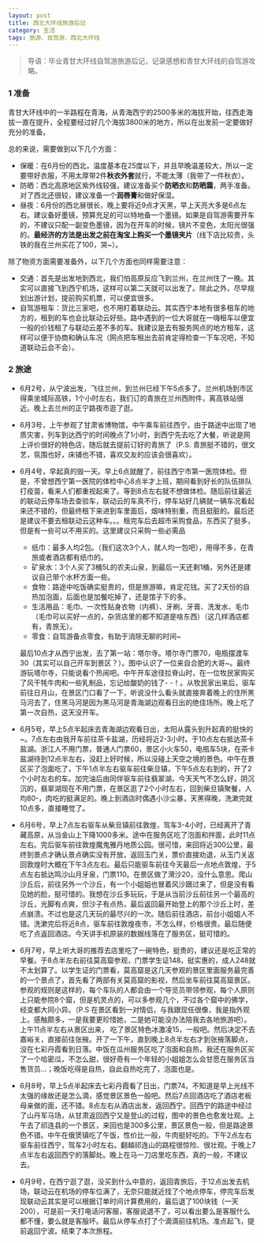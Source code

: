 ```yaml
---
layout: post
title: 西北大环线旅游后记
category: 生活
tags: 旅游、自驾游、西北大环线
---
```


> 导语：毕业青甘大环线自驾游旅游后记，记录感想和青甘大环线的自驾游攻略。

### 1 准备

青甘大环线中的一半路程在青海，从青海西宁的2500多米的海拔开始，往西走海拔一直在提升，全程要经过好几个海拔3800米的地方，所以在出发前一定要做好充分的准备。

总的来说，需要做到以下几个方面：

+ 保暖：在6月份的西北，温度基本在25度以下，并且早晚温差较大，所以一定要带好衣服，不用太厚带2件**秋衣外套**就行，不能太薄（我带了一件秋衣）。
+ 防晒：西北高原地区紫外线较强，建议准备买个**防晒衣**和**防晒霜**，两手准备。对了西北还很较，建议准备一个**润唇膏**和做好保湿。
+ 昼夜：6月份的西北昼很长，晚上要将近9点才天黑，早上天亮大多是6点左右。建议备好墨镜，预算充足的可以特地备一个墨镜。如果是自驾游需要开车的，不建议只配一副变色墨镜，因为在开车的时候，镜片不变色，太阳光很强的。**最经济的方法是出发之前在淘宝上购买一个墨镜夹片**（线下店比较贵，头铁的我在兰州买花了100，哭~）。

除了物资方面需要准备外，以下几个方面也同样需要注意：

+ 交通：首先是出发地到西北，我们怕高原反应飞到兰州，在兰州住了一晚。其实可以直接飞到西宁机场，这样可以第二天就可以出发了。除此之外，尽早规划出游计划，提前购买机票，可以便宜很多。
+ 自驾游租车：货比三家吧，也不用盯着联动云。其实西宁本地有很多租车的地方的，租到的车也会比联动云好些。路中遇到的一位大哥就在一嗨租车以便宜一般的价钱租了与联动云差不多的车。我建议是去有服务网点的地方租车，这样可以便于协商和确认车况（网点把车租出去前肯定得检查一下车况吧，不知道联动云会不会）。

### 2 旅途

+ 6月2号，从宁波出发，飞往兰州，到兰州已经下午5点多了。兰州机场到市区得乘坐城际高铁，1个小时左右，我们订的青旅在兰州西附件，离高铁站很近。晚上去兰州的正宁路夜市逛了逛。

+ 6月3号，上午参观了甘肃省博物馆，中午乘车前往西宁，由于路途中出现了地质灾害，列车到达西宁的时间晚点了1小时，到西宁先去吃了大餐，听说是网上评价很好的特色店，随后就去提前订好的青旅了（P.S. 青旅挺不错的，很文艺，氛围也好，床铺也不错，喜欢交友的应该会很喜欢）。

+ 6月4号，早起真的毁一天。早上6点就醒了，前往西宁市第一医院体检。但是，不曾想西宁第一医院的体检中心8点半才上班，期间看到好长的队伍排队打疫苗，看来人们都重视起来了。等到8点左右就不想做体检。随后前往最近的联动云停车场去查验车，联动云的车真不行，停车站好几辆就一辆车况看起来还不错的，但最终租下来进到车里面后，烟味特别重，而且挺脏的。最后还是建议不要去租联动云这种车。。。租完车后去超市采购食品，东西买了挺多，但是有一些可以不用买的。这里建议只采购一些必需品

  + 纸巾：最多人均2包。（我们这次3个人，就人均一包吧），用得不多，在青旅或者酒店都有纸巾的。
  + 矿泉水：3个人买了3桶5L的农夫山泉，到最后一天还剩1桶，另外还是建议自己带个水杯方面一些。
  + 食物：路途中吃饭确实挺贵的，但是旅游嘛，肯定花钱。买了2天份的自热加泡面，后面也是加餐吃掉了，还是馆子下的多。
  + 生活用品：毛巾、一次性贴身衣物（内裤）、牙刷、牙膏、洗发水、毛巾（毛巾可以买好一点的，杂货店里的都不知道是啥东西）（这几样酒店都有，青旅无）。
  + 零食：自驾游备点零食，有助于消除无聊的时间~

  最后10点才从西宁出发，去了第一站：塔尔寺。塔尔寺门票70，电瓶摆渡车30（其实可以自己开车到景区？）。图中认识了一位来自合肥的大哥~。最终游玩塔尔寺，只能说看个热闹吧。中午开车途径拉脊山时，在一位牧民家购买了风干牦牛肉和一些乳制品，忘记给酸奶的钱了- -！。从牧民家出来后，驱车前往日月山，在景区门口看了一下，听说没什么看头就直接奔着晚上的住所黑马河去了，住黑马河是因为黑马河是青海湖边观看日出的绝佳场所。晚上吃了第一次自热，这天没开车。

+ 6月5号，早上5点半起床去青海湖边观看日出，太阳从露头到升起真的挺快的~。7点左右由我开车前往茶卡盐湖，历经将近2-3小时。于10点左右抵达茶卡盐湖。浙江人不用门票，普通人门票60，景区小火车50，电瓶车5块，在茶卡盐湖待到12点半左右，没赶上好时候，所以没碰上天空之境的景色。中午在景区买了泡面吃了，下午1点半左右驱车前往柴旦镇，下午5点左右到的，开了2个小时左右的车。加完油后由同伴驱车前往翡翠湖，今天天气不怎么好，阴沉沉的，翡翠湖现在不用门票，在景区逛了2个小时左右，回到柴旦镇聚餐，人均80-，肉吃的挺满足的。晚上到酒店时偶遇小沙尘暴，天黑得晚，洗漱完就10点多，直接睡觉了。

+ 6月6号，早上7点左右驱车从柴旦镇前往敦煌，驾车3-4小时，已经离开了青藏高原，从当金山上下降1000多米。途中在服务区吃了泡面和拌面，此时11点左右。完后驱车前往敦煌魔鬼雅丹地质公园。很可惜，来回将近300公里，最终到景点才确认景点确实没有开放，返回玉门关，票价直接劝退，从玉门关返回敦煌时大概在下午3点左右。最后只能驱车前往今天最后一点地点敦煌，于5点左右抵达鸣沙山月牙泉，门票110。在景区做了滑沙20，没什么意思。爬山沙丘后，前往另外一个沙丘，有一个小姐姐也冒着风沙跟过来了，但是没有看见她的脸，挺可惜的。我想在沙丘多玩玩，于是从当前沙丘前往另一个最高的沙丘，光脚有点爽，但沙子有点热，最后返回最开始登上的那个沙丘上时，差点崩溃。不过也是这几天玩的最尽兴的一次。随后前往酒店，前台小姐姐人不错。洗漱完后将近8点，驱车前往敦煌夜市，不怎么样，价格很贵。最后随便吃了点返回酒店。今天讲手机原装的数据线落在了服务区，挺可惜的。

+ 6月7号，早上听大哥的推荐去店里吃了一碗特色，挺贵的，建议还是吃正常的早餐。于8点半左右前往莫高窟参观，门票学生证148，挺实惠的，成人248就不太划算了。以学生证的门票看，莫高窟是这几天参观的景区里面服务最完善的一个景点了，首先看了两部有关莫高窟的影视，然后坐车前往莫高窟景区。参观的规则是这样的，每个车队的人都会由一个导览员带领参观，每个人原则上只能参院8个窟，但是机灵点的，可以多参观几个，不过各个窟中的佛学，经变都大同小异。（P.S 在景区看到一对情侣，与我跟现任很像，我是指外观上。感触颇多，一是我要更珍惜她，二是她可能没办法陪我去各地旅游吧）。上午11点半左右从景区出来， 吃了景区特色冰激凌15，一般吧。然后决定不去嘉峪关，直接前往张掖。开了一下午，直到晚上8点半左右才到张掖落脚点，没在七彩丹霞看到日落。中饭在瓜州服务区吃了泡面和自热，我还在服务区买了一个哈密瓜，不怎么甜，很好奇有一个年轻的小姐姐怎么会甘愿在服务区当售货员...；晚饭吃得是自热，自此自热吃完了，泡面也是。

+ 6月8号，早上5点半起床去七彩丹霞看了日出，门票74。不知道是早上光线不太强的缘故还是怎么滴，感觉景区景色一般吧。然后7点回酒店吃了酒店老板母亲做的面，还不错。8点左右从酒店出发，返回西宁。回西宁的路途中经过了山丹军马场，从甘肃返回西宁又是登山的过程，图中的景色也愈发壮观。上午去了祁连县的一个景区，来回也是300多公里，景区景色一般，但是路途景色不错。中午在俄煲镇吃了午饭，性价比一般，牛肉挺好吃的。下午2点左右驱车前往西宁，驾车2小时左右。翻越祁连山的路程很惊险、很壮观。于晚上7点半左右返回西宁的落脚处。晚上在马一刀店里吃东西，真的一般，不建议去。

+ 6月9号，在西宁逛了逛，没买到什么中意的，返回青旅后，于12点出发去机场，联动云在机场的停车位满了，无奈只能就近找了个地点停车，停完车后发现联动云其实是可以根据订单时间计算费用的，最后退了100块钱（一天200），可是前一天打电话问客服，客服说退不了，可以看出要么是客服什么都不懂，要么就是客服坏。最后从停车点打了个滴滴前往机场。准点起飞，提前返回宁波。结束了本次旅程。

